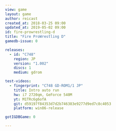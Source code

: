 ```yaml
---
view: game
layout: game
author: reicast
created_at: 2018-03-25 09:00
updated_at: 2019-05-02 09:00
id: fire-prowrestling-d
title: "Fire ProWrestling D"
gamedb-issue: 0

releases:
  - id: "C748"
    region: JP
    version: "1.002"
    discs: 1
    medium: gdrom

test-videos:
  - fingerprint: "C748 GD-ROM1/1 JP"
    title: Intro auto run
    hw: i7 2720qm, GeForce 540M
    yt: M1TRc6g6ofA
    git: d59197f84353d7d2b746383e9277d9ed7c8c4053
    platform: win86-release

gotIGDBGame: 0

---
```

